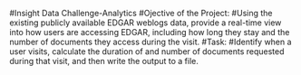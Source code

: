 #Insight Data Challenge-Analytics
#Ojective of the Project:
#Using the existing publicly available EDGAR weblogs data, provide a real-time view into how users are accessing EDGAR, including how long they stay and the number of documents they access during the visit.
#Task: 
#Identify when a user visits, calculate the duration of and number of documents requested during that visit, and then write the output to a file.
